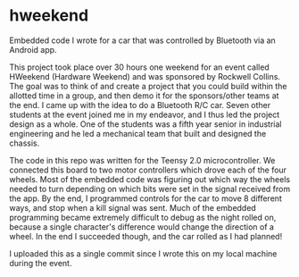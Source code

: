 # hweekend
Embedded code I wrote for a car that was controlled by Bluetooth via an Android app.

This project took place over 30 hours one weekend for an event called HWeekend (Hardware Weekend) and was sponsored by Rockwell Collins. The goal was to think of and create a project that you could build within the allotted time in a group, and then demo it for the sponsors/other teams at the end. I came up with the idea to do a Bluetooth R/C car. Seven other students at the event joined me in my endeavor, and I thus led the project design as a whole. One of the students was a fifth year senior in industrial engineering and he led a mechanical team that built and designed the chassis.

The code in this repo was written for the Teensy 2.0 microcontroller. We connected this board to two motor controllers which drove each of the four wheels. Most of the embedded code was figuring out which way the wheels needed to turn depending on which bits were set in the signal received from the app. By the end, I programmed controls for the car to move 8 different ways, and stop when a kill signal was sent. Much of the embedded programming became extremely difficult to debug as the night rolled on, because a single character's difference would change the direction of a wheel. In the end I succeeded though, and the car rolled as I had planned!

I uploaded this as a single commit since I wrote this on my local machine during the event.
